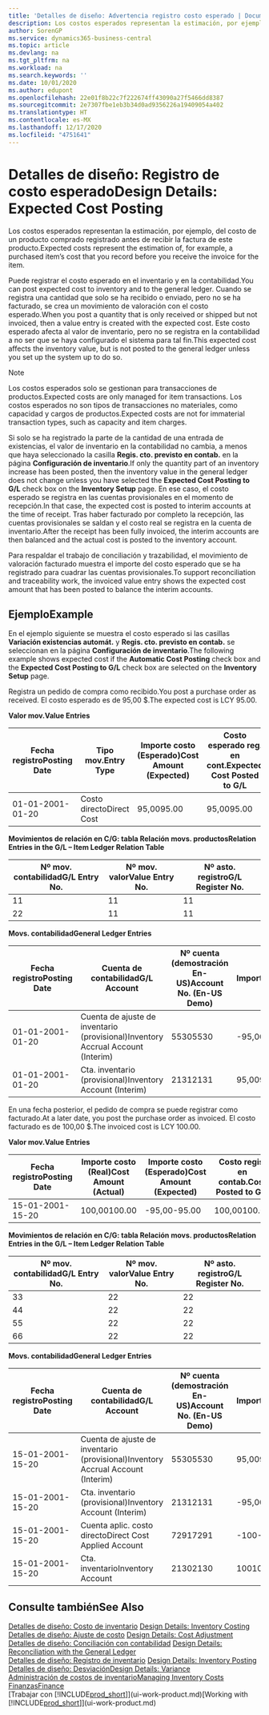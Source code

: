 ```yaml
---
title: 'Detalles de diseño: Advertencia registro costo esperado | Documentos de Microsoft'
description: Los costos esperados representan la estimación, por ejemplo, del costo de un producto comprado registrado antes de recibir la factura de este producto.
author: SorenGP
ms.service: dynamics365-business-central
ms.topic: article
ms.devlang: na
ms.tgt_pltfrm: na
ms.workload: na
ms.search.keywords: ''
ms.date: 10/01/2020
ms.author: edupont
ms.openlocfilehash: 22e01f8b22c7f222674ff43090a27f5466dd8387
ms.sourcegitcommit: 2e7307fbe1eb3b34d0ad9356226a19409054a402
ms.translationtype: HT
ms.contentlocale: es-MX
ms.lasthandoff: 12/17/2020
ms.locfileid: "4751641"
---
```

# <a name="design-details-expected-cost-posting"></a><span data-ttu-id="0dd08-103">Detalles de diseño: Registro de costo esperado</span><span class="sxs-lookup"><span data-stu-id="0dd08-103">Design Details: Expected Cost Posting</span></span>
<span data-ttu-id="0dd08-104">Los costos esperados representan la estimación, por ejemplo, del costo de un producto comprado registrado antes de recibir la factura de este producto.</span><span class="sxs-lookup"><span data-stu-id="0dd08-104">Expected costs represent the estimation of, for example, a purchased item’s cost that you record before you receive the invoice for the item.</span></span>  

 <span data-ttu-id="0dd08-105">Puede registrar el costo esperado en el inventario y en la contabilidad.</span><span class="sxs-lookup"><span data-stu-id="0dd08-105">You can post expected cost to inventory and to the general ledger.</span></span> <span data-ttu-id="0dd08-106">Cuando se registra una cantidad que solo se ha recibido o enviado, pero no se ha facturado, se crea un movimiento de valoración con el costo esperado.</span><span class="sxs-lookup"><span data-stu-id="0dd08-106">When you post a quantity that is only received or shipped but not invoiced, then a value entry is created with the expected cost.</span></span> <span data-ttu-id="0dd08-107">Este costo esperado afecta al valor de inventario, pero no se registra en la contabilidad a no ser que se haya configurado el sistema para tal fin.</span><span class="sxs-lookup"><span data-stu-id="0dd08-107">This expected cost affects the inventory value, but is not posted to the general ledger unless you set up the system up to do so.</span></span>  

> [!NOTE]  
>  <span data-ttu-id="0dd08-108">Los costos esperados solo se gestionan para transacciones de productos.</span><span class="sxs-lookup"><span data-stu-id="0dd08-108">Expected costs are only managed for item transactions.</span></span> <span data-ttu-id="0dd08-109">Los costos esperados no son tipos de transacciones no materiales, como capacidad y cargos de productos.</span><span class="sxs-lookup"><span data-stu-id="0dd08-109">Expected costs are not for immaterial transaction types, such as capacity and item charges.</span></span>  

 <span data-ttu-id="0dd08-110">Si solo se ha registrado la parte de la cantidad de una entrada de existencias, el valor de inventario en la contabilidad no cambia, a menos que haya seleccionado la casilla **Regis. cto. previsto en contab.** en la página **Configuración de inventario**.</span><span class="sxs-lookup"><span data-stu-id="0dd08-110">If only the quantity part of an inventory increase has been posted, then the inventory value in the general ledger does not change unless you have selected the **Expected Cost Posting to G/L** check box on the **Inventory Setup** page.</span></span> <span data-ttu-id="0dd08-111">En ese caso, el costo esperado se registra en las cuentas provisionales en el momento de recepción.</span><span class="sxs-lookup"><span data-stu-id="0dd08-111">In that case, the expected cost is posted to interim accounts at the time of receipt.</span></span> <span data-ttu-id="0dd08-112">Tras haber facturado por completo la recepción, las cuentas provisionales se saldan y el costo real se registra en la cuenta de inventario.</span><span class="sxs-lookup"><span data-stu-id="0dd08-112">After the receipt has been fully invoiced, the interim accounts are then balanced and the actual cost is posted to the inventory account.</span></span>  

 <span data-ttu-id="0dd08-113">Para respaldar el trabajo de conciliación y trazabilidad, el movimiento de valoración facturado muestra el importe del costo esperado que se ha registrado para cuadrar las cuentas provisionales.</span><span class="sxs-lookup"><span data-stu-id="0dd08-113">To support reconciliation and traceability work, the invoiced value entry shows the expected cost amount that has been posted to balance the interim accounts.</span></span>  

## <a name="example"></a><span data-ttu-id="0dd08-114">Ejemplo</span><span class="sxs-lookup"><span data-stu-id="0dd08-114">Example</span></span>  
 <span data-ttu-id="0dd08-115">En el ejemplo siguiente se muestra el costo esperado si las casillas **Variación existencias automát.** y **Regis. cto. previsto en contab.** se seleccionan en la página **Configuración de inventario**.</span><span class="sxs-lookup"><span data-stu-id="0dd08-115">The following example shows expected cost if the **Automatic Cost Posting** check box and the **Expected Cost Posting to G/L** check box are selected on the **Inventory Setup** page.</span></span>  

 <span data-ttu-id="0dd08-116">Registra un pedido de compra como recibido.</span><span class="sxs-lookup"><span data-stu-id="0dd08-116">You post a purchase order as received.</span></span> <span data-ttu-id="0dd08-117">El costo esperado es de 95,00 $.</span><span class="sxs-lookup"><span data-stu-id="0dd08-117">The expected cost is LCY 95.00.</span></span>  

 <span data-ttu-id="0dd08-118">**Valor mov.**</span><span class="sxs-lookup"><span data-stu-id="0dd08-118">**Value Entries**</span></span>  

|<span data-ttu-id="0dd08-119">Fecha registro</span><span class="sxs-lookup"><span data-stu-id="0dd08-119">Posting Date</span></span>|<span data-ttu-id="0dd08-120">Tipo mov.</span><span class="sxs-lookup"><span data-stu-id="0dd08-120">Entry Type</span></span>|<span data-ttu-id="0dd08-121">Importe costo (Esperado)</span><span class="sxs-lookup"><span data-stu-id="0dd08-121">Cost Amount (Expected)</span></span>|<span data-ttu-id="0dd08-122">Costo esperado reg. en cont.</span><span class="sxs-lookup"><span data-stu-id="0dd08-122">Expected Cost Posted to G/L</span></span>|<span data-ttu-id="0dd08-123">Costo esperado</span><span class="sxs-lookup"><span data-stu-id="0dd08-123">Expected Cost</span></span>|<span data-ttu-id="0dd08-124">Nº mov. producto</span><span class="sxs-lookup"><span data-stu-id="0dd08-124">Item Ledger Entry No.</span></span>|<span data-ttu-id="0dd08-125">Nº mov.</span><span class="sxs-lookup"><span data-stu-id="0dd08-125">Entry No.</span></span>|  
|------------------|----------------|------------------------------|----------------------------------|-------------------|---------------------------|---------------|  
|<span data-ttu-id="0dd08-126">01-01-20</span><span class="sxs-lookup"><span data-stu-id="0dd08-126">01-01-20</span></span>|<span data-ttu-id="0dd08-127">Costo directo</span><span class="sxs-lookup"><span data-stu-id="0dd08-127">Direct Cost</span></span>|<span data-ttu-id="0dd08-128">95,00</span><span class="sxs-lookup"><span data-stu-id="0dd08-128">95.00</span></span>|<span data-ttu-id="0dd08-129">95,00</span><span class="sxs-lookup"><span data-stu-id="0dd08-129">95.00</span></span>|<span data-ttu-id="0dd08-130">Sí</span><span class="sxs-lookup"><span data-stu-id="0dd08-130">Yes</span></span>|<span data-ttu-id="0dd08-131">1</span><span class="sxs-lookup"><span data-stu-id="0dd08-131">1</span></span>|<span data-ttu-id="0dd08-132">1</span><span class="sxs-lookup"><span data-stu-id="0dd08-132">1</span></span>|  

 <span data-ttu-id="0dd08-133">**Movimientos de relación en C/G: tabla Relación movs. productos**</span><span class="sxs-lookup"><span data-stu-id="0dd08-133">**Relation Entries in the G/L – Item Ledger Relation Table**</span></span>  

|<span data-ttu-id="0dd08-134">Nº mov. contabilidad</span><span class="sxs-lookup"><span data-stu-id="0dd08-134">G/L Entry No.</span></span>|<span data-ttu-id="0dd08-135">Nº mov. valor</span><span class="sxs-lookup"><span data-stu-id="0dd08-135">Value Entry No.</span></span>|<span data-ttu-id="0dd08-136">Nº asto. registro</span><span class="sxs-lookup"><span data-stu-id="0dd08-136">G/L Register No.</span></span>|  
|--------------------|---------------------|-----------------------|  
|<span data-ttu-id="0dd08-137">1</span><span class="sxs-lookup"><span data-stu-id="0dd08-137">1</span></span>|<span data-ttu-id="0dd08-138">1</span><span class="sxs-lookup"><span data-stu-id="0dd08-138">1</span></span>|<span data-ttu-id="0dd08-139">1</span><span class="sxs-lookup"><span data-stu-id="0dd08-139">1</span></span>|  
|<span data-ttu-id="0dd08-140">2</span><span class="sxs-lookup"><span data-stu-id="0dd08-140">2</span></span>|<span data-ttu-id="0dd08-141">1</span><span class="sxs-lookup"><span data-stu-id="0dd08-141">1</span></span>|<span data-ttu-id="0dd08-142">1</span><span class="sxs-lookup"><span data-stu-id="0dd08-142">1</span></span>|  

 <span data-ttu-id="0dd08-143">**Movs. contabilidad**</span><span class="sxs-lookup"><span data-stu-id="0dd08-143">**General Ledger Entries**</span></span>  

|<span data-ttu-id="0dd08-144">Fecha registro</span><span class="sxs-lookup"><span data-stu-id="0dd08-144">Posting Date</span></span>|<span data-ttu-id="0dd08-145">Cuenta de contabilidad</span><span class="sxs-lookup"><span data-stu-id="0dd08-145">G/L Account</span></span>|<span data-ttu-id="0dd08-146">Nº cuenta (demostración En-US)</span><span class="sxs-lookup"><span data-stu-id="0dd08-146">Account No. (En-US Demo)</span></span>|<span data-ttu-id="0dd08-147">Importe</span><span class="sxs-lookup"><span data-stu-id="0dd08-147">Amount</span></span>|<span data-ttu-id="0dd08-148">Nº mov.</span><span class="sxs-lookup"><span data-stu-id="0dd08-148">Entry No.</span></span>|  
|------------------|------------------|---------------------------------|------------|---------------|  
|<span data-ttu-id="0dd08-149">01-01-20</span><span class="sxs-lookup"><span data-stu-id="0dd08-149">01-01-20</span></span>|<span data-ttu-id="0dd08-150">Cuenta de ajuste de inventario (provisional)</span><span class="sxs-lookup"><span data-stu-id="0dd08-150">Inventory Accrual Account (Interim)</span></span>|<span data-ttu-id="0dd08-151">5530</span><span class="sxs-lookup"><span data-stu-id="0dd08-151">5530</span></span>|<span data-ttu-id="0dd08-152">-95,00</span><span class="sxs-lookup"><span data-stu-id="0dd08-152">-95.00</span></span>|<span data-ttu-id="0dd08-153">2</span><span class="sxs-lookup"><span data-stu-id="0dd08-153">2</span></span>|  
|<span data-ttu-id="0dd08-154">01-01-20</span><span class="sxs-lookup"><span data-stu-id="0dd08-154">01-01-20</span></span>|<span data-ttu-id="0dd08-155">Cta. inventario (provisional)</span><span class="sxs-lookup"><span data-stu-id="0dd08-155">Inventory Account (Interim)</span></span>|<span data-ttu-id="0dd08-156">2131</span><span class="sxs-lookup"><span data-stu-id="0dd08-156">2131</span></span>|<span data-ttu-id="0dd08-157">95,00</span><span class="sxs-lookup"><span data-stu-id="0dd08-157">95.00</span></span>|<span data-ttu-id="0dd08-158">1</span><span class="sxs-lookup"><span data-stu-id="0dd08-158">1</span></span>|  

 <span data-ttu-id="0dd08-159">En una fecha posterior, el pedido de compra se puede registrar como facturado.</span><span class="sxs-lookup"><span data-stu-id="0dd08-159">At a later date, you post the purchase order as invoiced.</span></span> <span data-ttu-id="0dd08-160">El costo facturado es de 100,00 $.</span><span class="sxs-lookup"><span data-stu-id="0dd08-160">The invoiced cost is LCY 100.00.</span></span>  

 <span data-ttu-id="0dd08-161">**Valor mov.**</span><span class="sxs-lookup"><span data-stu-id="0dd08-161">**Value Entries**</span></span>  

|<span data-ttu-id="0dd08-162">Fecha registro</span><span class="sxs-lookup"><span data-stu-id="0dd08-162">Posting Date</span></span>|<span data-ttu-id="0dd08-163">Importe costo (Real)</span><span class="sxs-lookup"><span data-stu-id="0dd08-163">Cost Amount (Actual)</span></span>|<span data-ttu-id="0dd08-164">Importe costo (Esperado)</span><span class="sxs-lookup"><span data-stu-id="0dd08-164">Cost Amount (Expected)</span></span>|<span data-ttu-id="0dd08-165">Costo regis. en contab.</span><span class="sxs-lookup"><span data-stu-id="0dd08-165">Cost Posted to G/L</span></span>|<span data-ttu-id="0dd08-166">Costo esperado</span><span class="sxs-lookup"><span data-stu-id="0dd08-166">Expected Cost</span></span>|<span data-ttu-id="0dd08-167">Nº mov. producto</span><span class="sxs-lookup"><span data-stu-id="0dd08-167">Item Ledger Entry No.</span></span>|<span data-ttu-id="0dd08-168">Nº mov.</span><span class="sxs-lookup"><span data-stu-id="0dd08-168">Entry No.</span></span>|  
|------------------|----------------------------|------------------------------|-------------------------|-------------------|---------------------------|---------------|  
|<span data-ttu-id="0dd08-169">15-01-20</span><span class="sxs-lookup"><span data-stu-id="0dd08-169">01-15-20</span></span>|<span data-ttu-id="0dd08-170">100,00</span><span class="sxs-lookup"><span data-stu-id="0dd08-170">100.00</span></span>|<span data-ttu-id="0dd08-171">-95,00</span><span class="sxs-lookup"><span data-stu-id="0dd08-171">-95.00</span></span>|<span data-ttu-id="0dd08-172">100,00</span><span class="sxs-lookup"><span data-stu-id="0dd08-172">100.00</span></span>|<span data-ttu-id="0dd08-173">No</span><span class="sxs-lookup"><span data-stu-id="0dd08-173">No</span></span>|<span data-ttu-id="0dd08-174">1</span><span class="sxs-lookup"><span data-stu-id="0dd08-174">1</span></span>|<span data-ttu-id="0dd08-175">2</span><span class="sxs-lookup"><span data-stu-id="0dd08-175">2</span></span>|  

 <span data-ttu-id="0dd08-176">**Movimientos de relación en C/G: tabla Relación movs. productos**</span><span class="sxs-lookup"><span data-stu-id="0dd08-176">**Relation Entries in the G/L – Item Ledger Relation Table**</span></span>  

|<span data-ttu-id="0dd08-177">Nº mov. contabilidad</span><span class="sxs-lookup"><span data-stu-id="0dd08-177">G/L Entry No.</span></span>|<span data-ttu-id="0dd08-178">Nº mov. valor</span><span class="sxs-lookup"><span data-stu-id="0dd08-178">Value Entry No.</span></span>|<span data-ttu-id="0dd08-179">Nº asto. registro</span><span class="sxs-lookup"><span data-stu-id="0dd08-179">G/L Register No.</span></span>|  
|--------------------|---------------------|-----------------------|  
|<span data-ttu-id="0dd08-180">3</span><span class="sxs-lookup"><span data-stu-id="0dd08-180">3</span></span>|<span data-ttu-id="0dd08-181">2</span><span class="sxs-lookup"><span data-stu-id="0dd08-181">2</span></span>|<span data-ttu-id="0dd08-182">2</span><span class="sxs-lookup"><span data-stu-id="0dd08-182">2</span></span>|  
|<span data-ttu-id="0dd08-183">4</span><span class="sxs-lookup"><span data-stu-id="0dd08-183">4</span></span>|<span data-ttu-id="0dd08-184">2</span><span class="sxs-lookup"><span data-stu-id="0dd08-184">2</span></span>|<span data-ttu-id="0dd08-185">2</span><span class="sxs-lookup"><span data-stu-id="0dd08-185">2</span></span>|  
|<span data-ttu-id="0dd08-186">5</span><span class="sxs-lookup"><span data-stu-id="0dd08-186">5</span></span>|<span data-ttu-id="0dd08-187">2</span><span class="sxs-lookup"><span data-stu-id="0dd08-187">2</span></span>|<span data-ttu-id="0dd08-188">2</span><span class="sxs-lookup"><span data-stu-id="0dd08-188">2</span></span>|  
|<span data-ttu-id="0dd08-189">6</span><span class="sxs-lookup"><span data-stu-id="0dd08-189">6</span></span>|<span data-ttu-id="0dd08-190">2</span><span class="sxs-lookup"><span data-stu-id="0dd08-190">2</span></span>|<span data-ttu-id="0dd08-191">2</span><span class="sxs-lookup"><span data-stu-id="0dd08-191">2</span></span>|  

 <span data-ttu-id="0dd08-192">**Movs. contabilidad**</span><span class="sxs-lookup"><span data-stu-id="0dd08-192">**General Ledger Entries**</span></span>  

|<span data-ttu-id="0dd08-193">Fecha registro</span><span class="sxs-lookup"><span data-stu-id="0dd08-193">Posting Date</span></span>|<span data-ttu-id="0dd08-194">Cuenta de contabilidad</span><span class="sxs-lookup"><span data-stu-id="0dd08-194">G/L Account</span></span>|<span data-ttu-id="0dd08-195">Nº cuenta (demostración En-US)</span><span class="sxs-lookup"><span data-stu-id="0dd08-195">Account No. (En-US Demo)</span></span>|<span data-ttu-id="0dd08-196">Importe</span><span class="sxs-lookup"><span data-stu-id="0dd08-196">Amount</span></span>|<span data-ttu-id="0dd08-197">Nº mov.</span><span class="sxs-lookup"><span data-stu-id="0dd08-197">Entry No.</span></span>|  
|------------------|------------------|---------------------------------|------------|---------------|  
|<span data-ttu-id="0dd08-198">15-01-20</span><span class="sxs-lookup"><span data-stu-id="0dd08-198">01-15-20</span></span>|<span data-ttu-id="0dd08-199">Cuenta de ajuste de inventario (provisional)</span><span class="sxs-lookup"><span data-stu-id="0dd08-199">Inventory Accrual Account (Interim)</span></span>|<span data-ttu-id="0dd08-200">5530</span><span class="sxs-lookup"><span data-stu-id="0dd08-200">5530</span></span>|<span data-ttu-id="0dd08-201">95,00</span><span class="sxs-lookup"><span data-stu-id="0dd08-201">95.00</span></span>|<span data-ttu-id="0dd08-202">4</span><span class="sxs-lookup"><span data-stu-id="0dd08-202">4</span></span>|  
|<span data-ttu-id="0dd08-203">15-01-20</span><span class="sxs-lookup"><span data-stu-id="0dd08-203">01-15-20</span></span>|<span data-ttu-id="0dd08-204">Cta. inventario (provisional)</span><span class="sxs-lookup"><span data-stu-id="0dd08-204">Inventory Account (Interim)</span></span>|<span data-ttu-id="0dd08-205">2131</span><span class="sxs-lookup"><span data-stu-id="0dd08-205">2131</span></span>|<span data-ttu-id="0dd08-206">-95,00</span><span class="sxs-lookup"><span data-stu-id="0dd08-206">-95.00</span></span>|<span data-ttu-id="0dd08-207">3</span><span class="sxs-lookup"><span data-stu-id="0dd08-207">3</span></span>|  
|<span data-ttu-id="0dd08-208">15-01-20</span><span class="sxs-lookup"><span data-stu-id="0dd08-208">01-15-20</span></span>|<span data-ttu-id="0dd08-209">Cuenta aplic. costo directo</span><span class="sxs-lookup"><span data-stu-id="0dd08-209">Direct Cost Applied Account</span></span>|<span data-ttu-id="0dd08-210">7291</span><span class="sxs-lookup"><span data-stu-id="0dd08-210">7291</span></span>|<span data-ttu-id="0dd08-211">-100</span><span class="sxs-lookup"><span data-stu-id="0dd08-211">-100</span></span>|<span data-ttu-id="0dd08-212">6</span><span class="sxs-lookup"><span data-stu-id="0dd08-212">6</span></span>|  
|<span data-ttu-id="0dd08-213">15-01-20</span><span class="sxs-lookup"><span data-stu-id="0dd08-213">01-15-20</span></span>|<span data-ttu-id="0dd08-214">Cta. inventario</span><span class="sxs-lookup"><span data-stu-id="0dd08-214">Inventory Account</span></span>|<span data-ttu-id="0dd08-215">2130</span><span class="sxs-lookup"><span data-stu-id="0dd08-215">2130</span></span>|<span data-ttu-id="0dd08-216">100</span><span class="sxs-lookup"><span data-stu-id="0dd08-216">100</span></span>|<span data-ttu-id="0dd08-217">5</span><span class="sxs-lookup"><span data-stu-id="0dd08-217">5</span></span>|  

## <a name="see-also"></a><span data-ttu-id="0dd08-218">Consulte también</span><span class="sxs-lookup"><span data-stu-id="0dd08-218">See Also</span></span>
 <span data-ttu-id="0dd08-219">[Detalles de diseño: Costo de inventario](design-details-inventory-costing.md) </span><span class="sxs-lookup"><span data-stu-id="0dd08-219">[Design Details: Inventory Costing](design-details-inventory-costing.md) </span></span>  
 <span data-ttu-id="0dd08-220">[Detalles de diseño: Ajuste de costo](design-details-cost-adjustment.md) </span><span class="sxs-lookup"><span data-stu-id="0dd08-220">[Design Details: Cost Adjustment](design-details-cost-adjustment.md) </span></span>  
 <span data-ttu-id="0dd08-221">[Detalles de diseño: Conciliación con contabilidad](design-details-reconciliation-with-the-general-ledger.md) </span><span class="sxs-lookup"><span data-stu-id="0dd08-221">[Design Details: Reconciliation with the General Ledger](design-details-reconciliation-with-the-general-ledger.md) </span></span>  
 <span data-ttu-id="0dd08-222">[Detalles de diseño: Registro de inventario](design-details-inventory-posting.md) </span><span class="sxs-lookup"><span data-stu-id="0dd08-222">[Design Details: Inventory Posting](design-details-inventory-posting.md) </span></span>  
 [<span data-ttu-id="0dd08-223">Detalles de diseño: Desviación</span><span class="sxs-lookup"><span data-stu-id="0dd08-223">Design Details: Variance</span></span>](design-details-variance.md)  
 [<span data-ttu-id="0dd08-224">Administración de costos de inventario</span><span class="sxs-lookup"><span data-stu-id="0dd08-224">Managing Inventory Costs</span></span>](finance-manage-inventory-costs.md)  
 [<span data-ttu-id="0dd08-225">Finanzas</span><span class="sxs-lookup"><span data-stu-id="0dd08-225">Finance</span></span>](finance.md)  
 <span data-ttu-id="0dd08-226">[Trabajar con [!INCLUDE[prod_short](includes/prod_short.md)]](ui-work-product.md)</span><span class="sxs-lookup"><span data-stu-id="0dd08-226">[Working with [!INCLUDE[prod_short](includes/prod_short.md)]](ui-work-product.md)</span></span>
